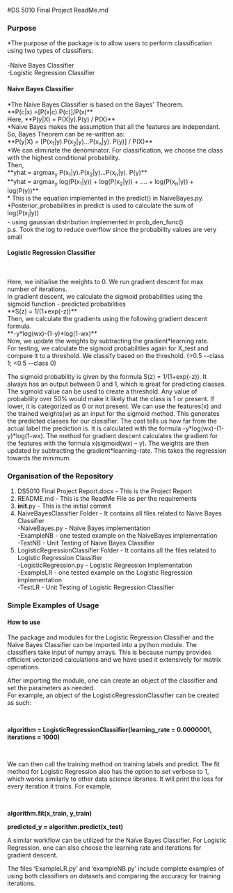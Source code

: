#DS 5010 Final Project ReadMe.md

<h3> Purpose </h3>

*The purpose of the package is to allow users to perform classification using two types of classifiers:
                <br>
                <br>
                -Naive Bayes Classifier <br>
                -Logistic Regression Classifier
                <br>
<h4> Naive Bayes Classifier</h4>
<p>
*The Naive Bayes Classifier is based on the Bayes' Theorem.
  <br>
  **P(c|x) =[P(x|c).P(c)]/P(x)**
  <br>
  Here, 
  **P(y|X) =  P(X|y).P(y) / P(X)**
  <br>
  *Naive Bayes makes the assumption that all the features are independant. So, Bayes Theorem can be re-written as:
  <br>
  **P(y|X) = [P(x<sub>1</sub>|y).P(x<sub>2</sub>|y)...P(x<sub>n</sub>|y). P(y)] / P(X)**<br>
  *We can eliminate the denominator. For classification, we choose the class with the highest conditional probability. 
  <br>
  Then,
  <br>
  **yhat = argmax<sub>y</sub> P(x<sub>1</sub>|y).P(x<sub>2</sub>|y)...P(x<sub>n</sub>|y). P(y)**<br>
  **yhat = argmax<sub>y</sub> log(P(x<sub>1</sub>|y)) + log(P(x<sub>2</sub>|y)) + .... + log(P(x<sub>n</sub>|y)) + log(P(y))** 
 <br>* This is the equation implemented in the predict() in NaiveBayes.py. 
  <br>
  *Posterior_probabilities in predict is used to calculate the sum of log(P(x<sub>i</sub>|y)) <br>
            - using gaussian distribution implemented in prob_den_func()
  <br> p.s. Took the log to reduce overflow since the probability values are very small
</p>

<h4> Logistic Regression Classifier</h4>
<br>
<p> Here, we initialise the weights to 0. We run gradient descent for max number of iterations. 
<br>
 In gradient descent, we calculate the sigmoid probabilities using the sigmoid function - predicted probabilities
  <br>
  **S(z) = 1/(1+exp(-z))**
  <br>
  Then, we calculate the gradients using the following gradient descent formula. 
  <br>
  **-y*log(wx)-(1-y)*log(1-wx)**
  <br>
  Now, we update the weights by subtracting the gradient*learning rate. 
  <br>
  For testing, we calculate the sigmoid probabilities again for X_test and compare it to a threshold. We classify based on the threshold. (>0.5 --class 1; <0.5 --class 0)
</p>

<p>The sigmoid probability is given by the formula S(z) = 1/(1+exp(-z)). It always has an output between 0 and 1, which is great for predicting classes.
The sigmoid value can be used to create a threshold. Any value of probability over 50% would make it likely that the class is 1 or present. If lower, it is categorized as 0 or not present. We can use the features(x) and the trained weights(w) as an input for the sigmoid method. This generates the predicted classes for our classifier.
The cost tells us how far from the actual label the prediction is. It is calculated with the formula -y*log(wx)-(1-y)*log(1-wx). The method for gradient descent calculates the gradient for the features with the formula x(sigmoid(wx) – y). The weights are then updated by subtracting the gradient*learning-rate. This takes the regression towards the minimum.
</p>


<h3> Organisation of the Repository </h3>

1. DS5010 Final Project Report.docx - This is the Project Report
2. README.md - This is the ReadMe File as per the requirements
3. __init__.py - This is the initial commit
4. NaiveBayesClassifier Folder - It contains all files related to Naive Bayes Classifier<br>
-NaiveBayes.py - Naive Bayes implementation <br>
-ExampleNB - one tested example on the NaiveBayes implementation<br>
-TestNB - Unit Testing of Naive Bayes Classifier
5. LogisticRegressionClassifier Folder - It contains all the files related to Logistic Regression Classifier<br>
-LogisticRegression.py - Logistic Regression Implementation <br>
-ExampleLR - one tested example on the Logistic Regression implementation <br>
-TestLR - Unit Testing of Logistic Regression Classifier


<h3> Simple Examples of Usage </h3>

<h4> How to use </h4>

<p> The package and modules for the Logistic Regression Classifier and the Naïve Bayes Classifier can be imported into a python module. The classifiers take input of numpy arrays. This is because numpy provides efficient vectorized calculations and we have used it extensively for matrix operations. 

 <br>

After importing the module, one can create an object of the classifier and set the parameters as needed.
<br>
For example, an object of the LogisticRegressionClassifier can be created as such:
<br>
</p>
<br>

**algorithm = LogisticRegressionClassifier(learning_rate = 0.0000001, iterations = 1000)**

<br>
<p>
  We can then call the training method on training labels and predict. The fit method for Logistic Regression also has the option to set verbose to 1, which works similarly to other data science libraries. It will print the loss for every iteration it trains. For example,</p>

<br>

 **algorithm.fit(x_train, y_train)**
<br>

**predicted_y = algorithm.predict(x_test)**

<p>
  A similar workflow can be utilized for the Naïve Bayes Classifier. For Logistic Regression, one can also choose the learning rate and iterations for gradient descent.</p>
            
 <p>
  The files ‘ExampleLR.py’ and ‘exampleNB.py’ include complete examples of using both classifiers on datasets and comparing the accuracy for training iterations.
  </p>
  
  
                
         
